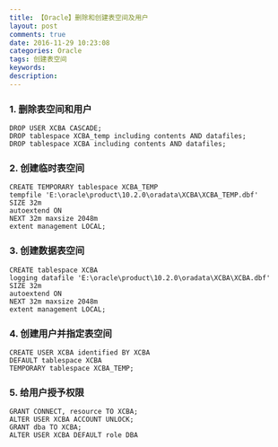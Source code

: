 ```yaml
---
title: 【Oracle】删除和创建表空间及用户
layout: post
comments: true
date: 2016-11-29 10:23:08
categories: Oracle
tags: 创建表空间
keywords:
description:
---
```

### 1. 删除表空间和用户
```
DROP USER XCBA CASCADE;
DROP tablespace XCBA_temp including contents AND datafiles;
DROP tablespace XCBA including contents AND datafiles;
```
<!-- more -->
### 2. 创建临时表空间
```
CREATE TEMPORARY tablespace XCBA_TEMP 
tempfile 'E:\oracle\product\10.2.0\oradata\XCBA\XCBA_TEMP.dbf' 
SIZE 32m 
autoextend ON 
NEXT 32m maxsize 2048m 
extent management LOCAL;
```

### 3. 创建数据表空间
```
CREATE tablespace XCBA 
logging datafile 'E:\oracle\product\10.2.0\oradata\XCBA\XCBA.dbf' 
SIZE 32m 
autoextend ON 
NEXT 32m maxsize 2048m 
extent management LOCAL;
```

### 4. 创建用户并指定表空间
```
CREATE USER XCBA identified BY XCBA 
DEFAULT tablespace XCBA 
TEMPORARY tablespace XCBA_TEMP;
```

### 5. 给用户授予权限
```
GRANT CONNECT, resource TO XCBA;
ALTER USER XCBA ACCOUNT UNLOCK;
GRANT dba TO XCBA;
ALTER USER XCBA DEFAULT role DBA
```